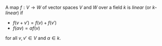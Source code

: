 A map $f: V \to W$ of vector spaces $V$ and $W$ over a field $k$ is *linear* (or $k$-*linear*) if

- $f(v+v') = f(v) + f(v')$
- $f(\alpha v) = \alpha f(v)$

for all $v, v' \in V$ and $\alpha \in k$.
